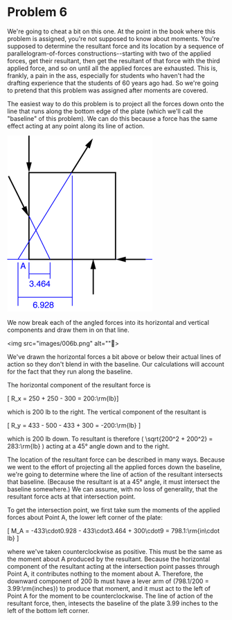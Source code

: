 # Problem 6 #

We're going to cheat a bit on this one. At the point in the book where this problem is assigned, you're not supposed to know about moments. You're supposed to determine the resultant force and its location by a sequence of parallelogram-of-forces constructions--starting with two of the applied forces, get their resultant, then get the resultant of that force with the third applied force, and so on until all the applied forces are exhausted. This is, frankly, a pain in the ass, especially for students who haven't had the drafting experience that the students of 60 years ago had. So we're going to pretend that this problem was assigned after moments are covered.

The easiest way to do this problem is to project all the forces down onto the line that runs along the bottom edge of the plate (which we'll call the "baseline" of this problem). We can do this because a force has the same effect acting at any point along its line of action.

<img src="images/006a.png" alt="">

We now break each of the angled forces into its horizontal and vertical components and draw them in on that line.

<img src="images/006b.png" alt="">

We've drawn the horizontal forces a bit above or below their actual lines of action so they don't blend in with the baseline. Our calculations will account for the fact that they run along the baseline.

The horizontal component of the resultant force is

\[ R_x = 250 + 250 - 300 = 200\:\rm{lb}\]

which is 200 lb to the right. The vertical component of the resultant is 

\[ R_y = 433 - 500 - 433 + 300 = -200\:\rm{lb} \]

which is 200 lb down. To resultant is therefore \( \sqrt{200^2 + 200^2} = 283\:\rm{lb} \) acting at a 45° angle down and to the right.

The location of the resultant force can be described in many ways. Because we went to the effort of projecting all the applied forces down the baseline, we're going to determine where the line of action of the resultant intersects that baseline. (Because the resultant is at a 45° angle, it must intersect the baseline somewhere.) We can assume, with no loss of generality, that the resultant force acts at that intersection point.

To get the intersection point, we first take sum the moments of the applied forces about Point A, the lower left corner of the plate:

\[ M_A = -433\cdot0.928 - 433\cdot3.464 + 300\cdot9 = 798.1\:\rm{in\cdot lb} \]

where we've taken counterclockwise as positive. This must be the same as the moment about A produced by the resultant. Because the horizontal component of the resultant acting at the intersection point passes through Point A, it contributes nothing to the moment about A. Therefore, the downward component of 200 lb must have a lever arm of \(798.1/200 = 3.99\:\rm{inches}\) to produce that moment, and it must act to the left of Point A for the moment to be counterclockwise. The line of action of the resultant force, then, intesects the baseline of the plate 3.99 inches to the left of the bottom left corner.

